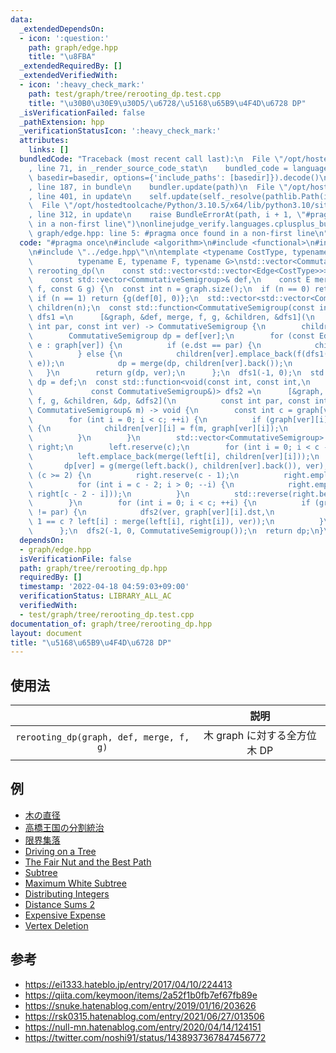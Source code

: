 ```yaml
---
data:
  _extendedDependsOn:
  - icon: ':question:'
    path: graph/edge.hpp
    title: "\u8FBA"
  _extendedRequiredBy: []
  _extendedVerifiedWith:
  - icon: ':heavy_check_mark:'
    path: test/graph/tree/rerooting_dp.test.cpp
    title: "\u30B0\u30E9\u30D5/\u6728/\u5168\u65B9\u4F4D\u6728 DP"
  _isVerificationFailed: false
  _pathExtension: hpp
  _verificationStatusIcon: ':heavy_check_mark:'
  attributes:
    links: []
  bundledCode: "Traceback (most recent call last):\n  File \"/opt/hostedtoolcache/Python/3.10.5/x64/lib/python3.10/site-packages/onlinejudge_verify/documentation/build.py\"\
    , line 71, in _render_source_code_stat\n    bundled_code = language.bundle(stat.path,\
    \ basedir=basedir, options={'include_paths': [basedir]}).decode()\n  File \"/opt/hostedtoolcache/Python/3.10.5/x64/lib/python3.10/site-packages/onlinejudge_verify/languages/cplusplus.py\"\
    , line 187, in bundle\n    bundler.update(path)\n  File \"/opt/hostedtoolcache/Python/3.10.5/x64/lib/python3.10/site-packages/onlinejudge_verify/languages/cplusplus_bundle.py\"\
    , line 401, in update\n    self.update(self._resolve(pathlib.Path(included), included_from=path))\n\
    \  File \"/opt/hostedtoolcache/Python/3.10.5/x64/lib/python3.10/site-packages/onlinejudge_verify/languages/cplusplus_bundle.py\"\
    , line 312, in update\n    raise BundleErrorAt(path, i + 1, \"#pragma once found\
    \ in a non-first line\")\nonlinejudge_verify.languages.cplusplus_bundle.BundleErrorAt:\
    \ graph/edge.hpp: line 5: #pragma once found in a non-first line\n"
  code: "#pragma once\n#include <algorithm>\n#include <functional>\n#include <vector>\n\
    \n#include \"../edge.hpp\"\n\ntemplate <typename CostType, typename CommutativeSemigroup,\n\
    \          typename E, typename F, typename G>\nstd::vector<CommutativeSemigroup>\
    \ rerooting_dp(\n    const std::vector<std::vector<Edge<CostType>>>& graph,\n\
    \    const std::vector<CommutativeSemigroup>& def,\n    const E merge, const F\
    \ f, const G g) {\n  const int n = graph.size();\n  if (n == 0) return {};\n \
    \ if (n == 1) return {g(def[0], 0)};\n  std::vector<std::vector<CommutativeSemigroup>>\
    \ children(n);\n  const std::function<CommutativeSemigroup(const int, const int)>\
    \ dfs1 =\n      [&graph, &def, merge, f, g, &children, &dfs1](\n          const\
    \ int par, const int ver) -> CommutativeSemigroup {\n        children[ver].reserve(graph[ver].size());\n\
    \        CommutativeSemigroup dp = def[ver];\n        for (const Edge<CostType>&\
    \ e : graph[ver]) {\n          if (e.dst == par) {\n            children[ver].emplace_back();\n\
    \          } else {\n            children[ver].emplace_back(f(dfs1(ver, e.dst),\
    \ e));\n            dp = merge(dp, children[ver].back());\n          }\n     \
    \   }\n        return g(dp, ver);\n      };\n  dfs1(-1, 0);\n  std::vector<CommutativeSemigroup>\
    \ dp = def;\n  const std::function<void(const int, const int,\n              \
    \             const CommutativeSemigroup&)> dfs2 =\n      [&graph, &def, merge,\
    \ f, g, &children, &dp, &dfs2](\n          const int par, const int ver, const\
    \ CommutativeSemigroup& m) -> void {\n        const int c = graph[ver].size();\n\
    \        for (int i = 0; i < c; ++i) {\n          if (graph[ver][i].dst == par)\
    \ {\n            children[ver][i] = f(m, graph[ver][i]);\n            break;\n\
    \          }\n        }\n        std::vector<CommutativeSemigroup> left{def[ver]},\
    \ right;\n        left.reserve(c);\n        for (int i = 0; i < c - 1; ++i) {\n\
    \          left.emplace_back(merge(left[i], children[ver][i]));\n        }\n \
    \       dp[ver] = g(merge(left.back(), children[ver].back()), ver);\n        if\
    \ (c >= 2) {\n          right.reserve(c - 1);\n          right.emplace_back(children[ver].back());\n\
    \          for (int i = c - 2; i > 0; --i) {\n            right.emplace_back(merge(children[ver][i],\
    \ right[c - 2 - i]));\n          }\n          std::reverse(right.begin(), right.end());\n\
    \        }\n        for (int i = 0; i < c; ++i) {\n          if (graph[ver][i].dst\
    \ != par) {\n            dfs2(ver, graph[ver][i].dst,\n                 g(i +\
    \ 1 == c ? left[i] : merge(left[i], right[i]), ver));\n          }\n        }\n\
    \      };\n  dfs2(-1, 0, CommutativeSemigroup());\n  return dp;\n}\n"
  dependsOn:
  - graph/edge.hpp
  isVerificationFile: false
  path: graph/tree/rerooting_dp.hpp
  requiredBy: []
  timestamp: '2022-04-18 04:59:03+09:00'
  verificationStatus: LIBRARY_ALL_AC
  verifiedWith:
  - test/graph/tree/rerooting_dp.test.cpp
documentation_of: graph/tree/rerooting_dp.hpp
layout: document
title: "\u5168\u65B9\u4F4D\u6728 DP"
---
```



## 使用法

||説明|
|:--:|:--:|
|`rerooting_dp(graph, def, merge, f, g)`|木 $\mathrm{graph}$ に対する全方位木 DP|


## 例

- [木の直径](https://onlinejudge.u-aizu.ac.jp/solutions/problem/GRL_5_A/review/6390469/emthrm/C++17)
- [高橋王国の分割統治](https://atcoder.jp/contests/arc028/submissions/29989915)
- [限界集落](https://atcoder.jp/contests/njpc2017/submissions/29991480)
- [Driving on a Tree](https://atcoder.jp/contests/s8pc-4/submissions/29991981)
- [The Fair Nut and the Best Path](https://codeforces.com/contest/1084/submission/149080099)
- [Subtree](https://atcoder.jp/contests/dp/submissions/29989850)
- [Maximum White Subtree](https://codeforces.com/contest/1324/submission/149079224)
- [Distributing Integers](https://atcoder.jp/contests/abc160/submissions/29989897)
- [Distance Sums 2](https://atcoder.jp/contests/abc220/submissions/29989935)
- [Expensive Expense](https://atcoder.jp/contests/abc222/submissions/29989944)
- [Vertex Deletion](https://atcoder.jp/contests/abc223/submissions/29989873)


## 参考

- https://ei1333.hateblo.jp/entry/2017/04/10/224413
- https://qiita.com/keymoon/items/2a52f1b0fb7ef67fb89e
- https://snuke.hatenablog.com/entry/2019/01/16/203626
- https://rsk0315.hatenablog.com/entry/2021/06/27/013506
- https://null-mn.hatenablog.com/entry/2020/04/14/124151
- https://twitter.com/noshi91/status/1438937367847456772
